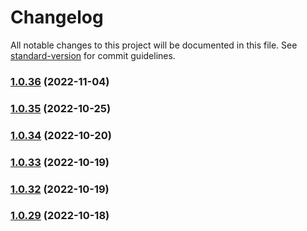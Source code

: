 # Changelog

All notable changes to this project will be documented in this file. See [standard-version](https://github.com/conventional-changelog/standard-version) for commit guidelines.

### [1.0.36](https://github.com/sei-protocol/js-core/compare/v1.0.35...v1.0.36) (2022-11-04)

### [1.0.35](https://github.com/sei-protocol/js-core/compare/v1.0.34...v1.0.35) (2022-10-25)

### [1.0.34](https://github.com/sei-protocol/js-core/compare/v1.0.33...v1.0.34) (2022-10-20)

### [1.0.33](https://github.com/sei-protocol/js-core/compare/v1.0.32...v1.0.33) (2022-10-19)

### [1.0.32](https://github.com/sei-protocol/js-core/compare/v1.0.30...v1.0.32) (2022-10-19)

### [1.0.29](https://github.com/sei-protocol/js-core/compare/v1.0.28...v1.0.29) (2022-10-18)
